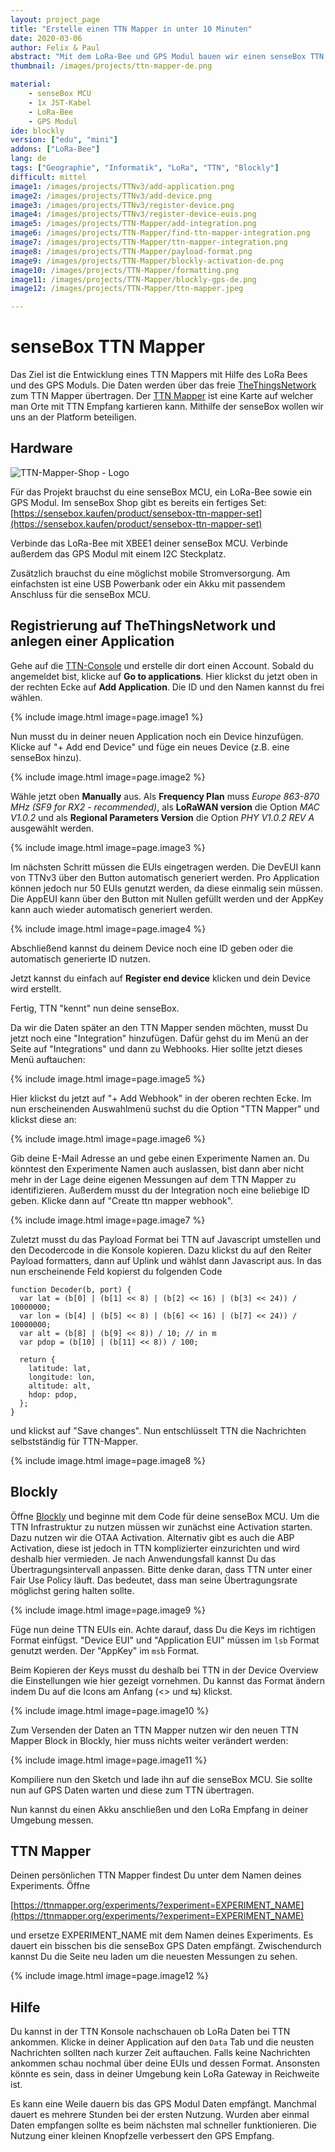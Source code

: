 ```yaml
---
layout: project_page
title: "Erstelle einen TTN Mapper in unter 10 Minuten"
date: 2020-03-06
author: Felix & Paul
abstract: "Mit dem LoRa-Bee und GPS Modul bauen wir einen senseBox TTN Mapper"
thumbnail: /images/projects/ttn-mapper-de.png

material:
    - senseBox MCU
    - 1x JST-Kabel 
    - LoRa-Bee
    - GPS Modul
ide: blockly  
version: ["edu", "mini"]
addons: ["LoRa-Bee"]  
lang: de
tags: ["Geographie", "Informatik", "LoRa", "TTN", "Blockly"]
difficult: mittel
image1: /images/projects/TTNv3/add-application.png
image2: /images/projects/TTNv3/add-device.png
image3: /images/projects/TTNv3/register-device.png
image4: /images/projects/TTNv3/register-device-euis.png
image5: /images/projects/TTN-Mapper/add-integration.png
image6: /images/projects/TTN-Mapper/find-ttn-mapper-integration.png
image7: /images/projects/TTN-Mapper/ttn-mapper-integration.png
image8: /images/projects/TTN-Mapper/payload-format.png
image9: /images/projects/TTN-Mapper/blockly-activation-de.png
image10: /images/projects/TTN-Mapper/formatting.png
image11: /images/projects/TTN-Mapper/blockly-gps-de.png
image12: /images/projects/TTN-Mapper/ttn-mapper.jpeg

---
```

# senseBox TTN Mapper

Das Ziel ist die Entwicklung eines TTN Mappers mit Hilfe des LoRa Bees und des GPS Moduls. Die Daten werden über das freie [TheThingsNetwork](https://www.thethingsnetwork.org/) zum TTN Mapper übertragen. Der [TTN Mapper](http://ttnmapper.org/) ist eine Karte auf welcher man Orte mit TTN Empfang kartieren kann. Mithilfe der senseBox wollen wir uns an der Platform beteiligen.


## Hardware

<div class="row">
	<div class="post-image">
			<img loading="lazy" src="https://sensebox.kaufen/api/public/uploads/1584028489927-TTN-Mapper.png" alt="TTN-Mapper-Shop - Logo" data-zoomable/>
	</div>
</div>

Für das Projekt brauchst du eine senseBox MCU, ein LoRa-Bee sowie ein GPS Modul. Im senseBox Shop gibt es bereits ein fertiges Set: [https://sensebox.kaufen/product/sensebox-ttn-mapper-set](https://sensebox.kaufen/product/sensebox-ttn-mapper-set)

Verbinde das LoRa-Bee mit XBEE1 deiner senseBox MCU. Verbinde außerdem das GPS Modul mit einem I2C Steckplatz.

Zusätzlich brauchst du eine möglichst mobile Stromversorgung. Am einfachsten ist eine USB Powerbank oder ein Akku mit passendem Anschluss für die senseBox MCU.

## Registrierung auf TheThingsNetwork und anlegen einer Application

Gehe auf die [TTN-Console](eu1.cloud.thethings.network) und erstelle dir dort einen Account. Sobald du angemeldet bist, klicke auf **Go to applications**. Hier klickst du jetzt oben in der rechten Ecke auf **Add Application**. Die ID und den Namen kannst du frei wählen.

{% include image.html image=page.image1 %}


Nun musst du in deiner neuen Application noch ein Device hinzufügen. Klicke auf "+ Add end Device" und füge ein neues Device (z.B. eine senseBox hinzu).

{% include image.html image=page.image2 %}


Wähle jetzt oben **Manually** aus. Als **Frequency Plan** muss *Europe 863-870 MHz (SF9 for RX2 - recommended)*, als **LoRaWAN version** die Option *MAC V1.0.2* und als **Regional Parameters Version** die Option *PHY V1.0.2 REV A* ausgewählt werden.

{% include image.html image=page.image3 %}

Im nächsten Schritt müssen die EUIs eingetragen werden. Die DevEUI kann von TTNv3 über den Button automatisch generiert werden. Pro Application können jedoch nur 50 EUIs genutzt werden, da diese einmalig sein müssen. Die AppEUI kann über den Button mit Nullen gefüllt werden und der AppKey kann auch wieder automatisch generiert werden.

{% include image.html image=page.image4 %}


Abschließend kannst du deinem Device noch eine ID geben oder die automatisch generierte ID nutzen.

Jetzt kannst du einfach auf **Register end device** klicken und dein Device wird erstellt. 

Fertig, TTN "kennt" nun deine senseBox.

Da wir die Daten später an den TTN Mapper senden möchten, musst Du jetzt noch eine "Integration" hinzufügen. Dafür gehst du im Menü an der Seite auf "Integrations" und dann zu Webhooks. Hier sollte jetzt dieses Menü auftauchen:

{% include image.html image=page.image5 %}

Hier klickst du jetzt auf "+ Add Webhook" in der oberen rechten Ecke. Im nun erscheinenden Auswahlmenü suchst du die Option "TTN Mapper" und klickst diese an:

{% include image.html image=page.image6 %}



Gib deine E-Mail Adresse an und gebe einen Experimente Namen an. Du könntest den Experimente Namen auch auslassen, bist dann aber nicht mehr in der Lage deine eigenen Messungen auf dem TTN Mapper zu identifizieren. Außerdem musst du der Integration noch eine beliebige ID geben. Klicke dann auf "Create ttn mapper webhook".

{% include image.html image=page.image7 %}


Zuletzt musst du das Payload Format bei TTN auf Javascript umstellen und den Decodercode in die Konsole kopieren. Dazu klickst du auf den Reiter Payload formatters, dann auf Uplink und wählst dann Javascript aus. In das nun erscheinende Feld kopierst du folgenden Code 
```
function Decoder(b, port) {
  var lat = (b[0] | (b[1] << 8) | (b[2] << 16) | (b[3] << 24)) / 10000000;
  var lon = (b[4] | (b[5] << 8) | (b[6] << 16) | (b[7] << 24)) / 10000000;
  var alt = (b[8] | (b[9] << 8)) / 10; // in m
  var pdop = (b[10] | (b[11] << 8)) / 100;

  return {
    latitude: lat,
    longitude: lon,
    altitude: alt,
    hdop: pdop,
  };
}
```
und klickst auf "Save changes". Nun entschlüsselt TTN die Nachrichten selbstständig für TTN-Mapper.

{% include image.html image=page.image8 %}

## Blockly 

Öffne [Blockly](https:https://blockly-react.netlify.app/) und beginne mit dem Code für deine senseBox MCU. Um die TTN Infrastruktur zu nutzen müssen wir zunächst eine Activation starten. Dazu nutzen wir die OTAA Activation. Alternativ gibt es auch die ABP Activation, diese ist jedoch in TTN komplizierter einzurichten und wird deshalb hier vermieden. Je nach Anwendungsfall kannst Du das Übertragungsintervall anpassen. Bitte denke daran, dass TTN unter einer Fair Use Policy läuft. Das bedeutet, dass man seine Übertragungsrate möglichst gering halten sollte. 

{% include image.html image=page.image9 %}



Füge nun deine TTN EUIs ein. Achte darauf, dass Du die Keys im richtigen Format einfügst. "Device EUI" und "Application EUI" müssen im ``lsb`` Format genutzt werden. Der "AppKey" im ``msb`` Format. 

Beim Kopieren der Keys musst du deshalb bei TTN in der Device Overview die Einstellungen wie hier gezeigt vornehmen. Du kannst das Format ändern indem Du auf die Icons am Anfang (<> und ⇆) klickst.


{% include image.html image=page.image10 %}

Zum Versenden der Daten an TTN Mapper nutzen wir den neuen TTN Mapper Block in Blockly, hier muss nichts weiter verändert werden:

{% include image.html image=page.image11 %}

Kompiliere nun den Sketch und lade ihn auf die senseBox MCU. Sie sollte nun auf GPS Daten warten und diese zum TTN übertragen. 

Nun kannst du einen Akku anschließen und den LoRa Empfang in deiner Umgebung messen.

## TTN Mapper

Deinen persönlichen TTN Mapper findest Du unter dem Namen deines Experiments. Öffne

[https://ttnmapper.org/experiments/?experiment=EXPERIMENT_NAME](https://ttnmapper.org/experiments/?experiment=EXPERIMENT_NAME)

und ersetze EXPERIMENT_NAME mit dem Namen deines Experiments. Es dauert ein bisschen bis die senseBox GPS Daten empfängt. Zwischendurch kannst Du die Seite neu laden um die neuesten Messungen zu sehen.

{% include image.html image=page.image12 %}



## Hilfe

Du kannst in der TTN Konsole nachschauen ob LoRa Daten bei TTN ankommen. Klicke in deiner Application auf den `Data` Tab und die neusten Nachrichten sollten nach kurzer Zeit auftauchen. Falls keine Nachrichten ankommen schau nochmal über deine EUIs und dessen Format. Ansonsten könnte es sein, dass in deiner Umgebung kein LoRa Gateway in Reichweite ist.

Es kann eine Weile dauern bis das GPS Modul Daten empfängt. Manchmal dauert es mehrere Stunden bei der ersten Nutzung. Wurden aber einmal Daten empfangen sollte es beim nächsten mal schneller funktionieren. Die Nutzung einer kleinen Knopfzelle verbessert den GPS Empfang.
